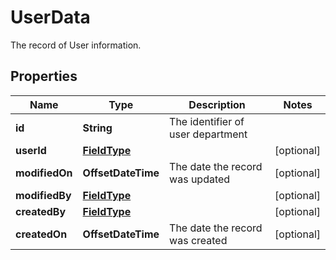 

# UserData

The record of User information.

## Properties

| Name | Type | Description | Notes |
|------------ | ------------- | ------------- | -------------|
|**id** | **String** | The identifier of user department |  |
|**userId** | [**FieldType**](FieldType.md) |  |  [optional] |
|**modifiedOn** | **OffsetDateTime** | The date the record was updated |  [optional] |
|**modifiedBy** | [**FieldType**](FieldType.md) |  |  [optional] |
|**createdBy** | [**FieldType**](FieldType.md) |  |  [optional] |
|**createdOn** | **OffsetDateTime** | The date the record was created |  [optional] |



